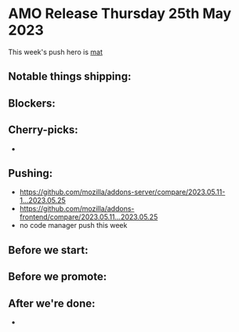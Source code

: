# AMO Release Thursday 25th May 2023

This week's push hero is [mat](https://github.com/diox)

## Notable things shipping:

## Blockers:

## Cherry-picks:
- 

## Pushing:

- https://github.com/mozilla/addons-server/compare/2023.05.11-1...2023.05.25
- https://github.com/mozilla/addons-frontend/compare/2023.05.11...2023.05.25
- no code manager push this week

## Before we start:


## Before we promote:

## After we're done:
- 

